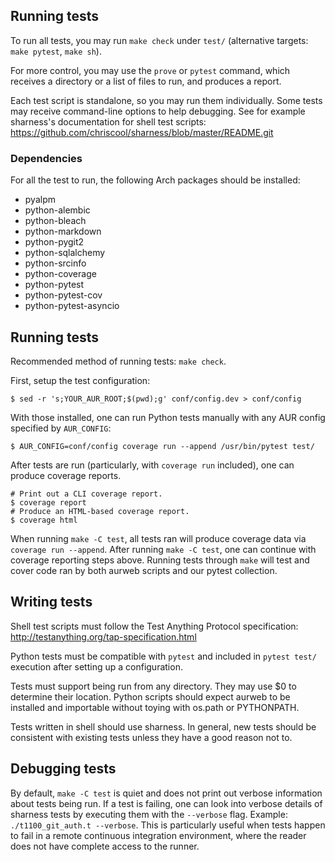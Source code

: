 Running tests
-------------

To run all tests, you may run `make check` under `test/` (alternative targets:
`make pytest`, `make sh`).

For more control, you may use the `prove` or `pytest` command, which receives a
directory or a list of files to run, and produces a report.

Each test script is standalone, so you may run them individually. Some tests
may receive command-line options to help debugging. See for example sharness's
documentation for shell test scripts:
https://github.com/chriscool/sharness/blob/master/README.git

### Dependencies

For all the test to run, the following Arch packages should be installed:

- pyalpm
- python-alembic
- python-bleach
- python-markdown
- python-pygit2
- python-sqlalchemy
- python-srcinfo
- python-coverage
- python-pytest
- python-pytest-cov
- python-pytest-asyncio

Running tests
-------------

Recommended method of running tests: `make check`.

First, setup the test configuration:

    $ sed -r 's;YOUR_AUR_ROOT;$(pwd);g' conf/config.dev > conf/config

With those installed, one can run Python tests manually with any AUR config
specified by `AUR_CONFIG`:

    $ AUR_CONFIG=conf/config coverage run --append /usr/bin/pytest test/

After tests are run (particularly, with `coverage run` included), one can
produce coverage reports.

    # Print out a CLI coverage report.
    $ coverage report
    # Produce an HTML-based coverage report.
    $ coverage html

When running `make -C test`, all tests ran will produce coverage data via
`coverage run --append`. After running `make -C test`, one can continue with
coverage reporting steps above. Running tests through `make` will test and
cover code ran by both aurweb scripts and our pytest collection.

Writing tests
-------------

Shell test scripts must follow the Test Anything Protocol specification:
http://testanything.org/tap-specification.html

Python tests must be compatible with `pytest` and included in `pytest test/`
execution after setting up a configuration.

Tests must support being run from any directory. They may use $0 to determine
their location. Python scripts should expect aurweb to be installed and
importable without toying with os.path or PYTHONPATH.

Tests written in shell should use sharness. In general, new tests should be
consistent with existing tests unless they have a good reason not to.

Debugging tests
---------------

By default, `make -C test` is quiet and does not print out verbose information
about tests being run. If a test is failing, one can look into verbose details
of sharness tests by executing them with the `--verbose` flag. Example:
`./t1100_git_auth.t --verbose`. This is particularly useful when tests happen
to fail in a remote continuous integration environment, where the reader does
not have complete access to the runner.
